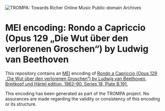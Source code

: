 ![TROMPA: Towards Richer Online Music Public-domain Archives](https://trompamusic.eu/sites/default/files/top-bar-logo_0_0.png)
                                                                                
# MEI encoding: Rondo a Capriccio (Opus 129 „Die Wut über den verlorenen Groschen“) by Ludwig van Beethoven             
                                                                                
This repository contains an [MEI](https://music-encoding.org) encoding of [Rondo a Capriccio (Opus 129 „Die Wut über den verlorenen Groschen“) by Ludwig van Beethoven, Breitkopf und Härtel edition, 1862–90. Series 18, Plate B.191.](https://imslp.org/wiki/Special:ReverseLookup/58147) 
                                                                                
This encoding has been generated as part of the TROMPA project. No assurances are made regarding the validity or consistency of this encoding or its structure.
